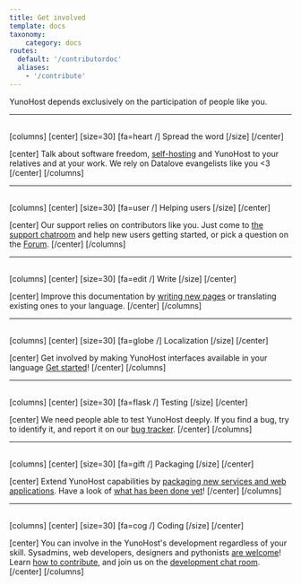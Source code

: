 ```yaml
---
title: Get involved
template: docs
taxonomy:
    category: docs
routes:
  default: '/contributordoc'
  aliases:
    - '/contribute'
---
```


<p class="lead">
YunoHost depends exclusively on the participation of people like you.
</p>

<hr style="margin-bottom: 30px;">

[columns]
[center]
[size=30]
[fa=heart /] Spread the word
[/size]
[/center]

[center]
Talk about software freedom, [self-hosting](/selfhosting) and YunoHost to your relatives and at your work. We rely on Datalove evangelists like you <3
[/center]
[/columns]

<hr style="margin-bottom: 30px;">

[columns]
[center]
[size=30]
[fa=user /] Helping users
[/size]
[/center]

[center]
Our support relies on contributors like you. Just come to [the support chatroom](/help) and help new users getting started, or pick a question on the <a href="https://forum.yunohost.org/" target="_blank">Forum</a>.
[/center]
[/columns]

<hr style="margin-bottom: 30px;">

[columns]
[center]
[size=30]
[fa=edit /] Write
[/size]
[/center]

[center]
Improve this documentation by [writing new pages](/write_documentation) or translating existing ones to your language.
[/center]
[/columns]

<hr style="margin-bottom: 30px;">

[columns]
[center]
[size=30]
[fa=globe /] Localization
[/size]
[/center]

[center]
Get involved by making YunoHost interfaces available in your language
<a href="https://translate.yunohost.org/" target="_blank">Get started</a>!
[/center]
[/columns]

<hr style="margin-bottom: 30px;">

[columns]
[center]
[size=30]
[fa=flask /] Testing
[/size]
[/center]

[center]
We need people able to test YunoHost deeply. If you find a bug, try to identify it, and report it on our <a href="https://github.com/YunoHost/issues/issues" target="_blank">bug tracker</a>.
[/center]
[/columns]

<hr style="margin-bottom: 30px;">

[columns]
[center]
[size=30]
[fa=gift /] Packaging
[/size]
[/center]

[center]
Extend YunoHost capabilities by [packaging new services and web applications](/packaging_apps).
Have a look of [what has been done yet](/apps)!
[/center]
[/columns]

<hr style="margin-bottom: 30px;">

[columns]
[center]
[size=30]
[fa=cog /] Coding
[/size]
[/center]

[center]
You can involve in the YunoHost's development regardless of your skill.
Sysadmins, web developers, designers and pythonists <a href="https://github.com/YunoHost" target="_blank">are welcome</a>!
Learn [how to contribute](/dev), and join us on the [development chat room](xmpp:dev@conference.yunohost.org?join).
[/center]
[/columns]
